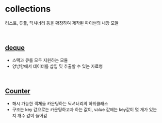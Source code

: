 # collections
리스트, 튜플, 딕셔너리 등을 확장하여 제작된 파이썬의 내장 모듈

<br>

## [deque](./deque.md)
- 스택과 큐를 모두 지원하는 모듈
- 양방향에서 데이터를 삽입 및 추출할 수 있는 자료형
<br>

## [Counter](./Counter.md)
- 해시 가능한 객체들 카운팅하는 딕셔너리의 하위클래스
- 구조는 key 값으로는 카운팅하고자 하는 값이, value 값에는 key값이 몇 개가 있는지 개수 값이 들어감
